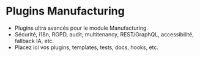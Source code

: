 # Plugins Manufacturing

- Plugins ultra avancés pour le module Manufacturing.
- Sécurité, i18n, RGPD, audit, multitenancy, REST/GraphQL, accessibilité, fallback IA, etc.
- Placez ici vos plugins, templates, tests, docs, hooks, etc.

